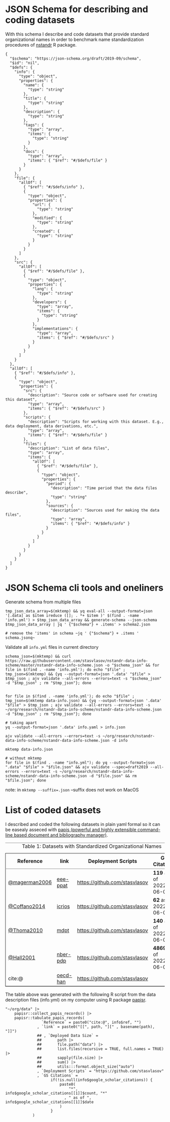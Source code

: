 

# JSON Schema for describing and coding datasets

With this schema I describe and code datasets that provide standard organizational names in order to benchmark name standardization procedures of [nstandr](https://github.com/stasvlasov/nstandr) R package.

    {
      "$schema": "https://json-schema.org/draft/2019-09/schema",
      "$id": "nil",
      "$defs": {
        "info": {
          "type": "object",
          "properties": {
            "name": {
              "type": "string"
            },
            "title": {
              "type": "string"
            },
            "description": {
              "type": "string"
            },
            "tags": {
              "type": "array",
              "items": {
                "type": "string"
              }
            },
            "docs": {
              "type": "array",
              "items": { "$ref": "#/$defs/file" }
            }
          }
        },
        "file": {
          "allOf": [
            { "$ref": "#/$defs/info" },
            {
              "type": "object",
              "properties": {
                "url": {
                  "type": "string"
                },
                "modified": {
                  "type": "string"
                },
                "created": {
                  "type": "string"
                }
              }
            }
          ]
        },
        "src": {
          "allOf": [
            { "$ref": "#/$defs/file" },
            {
              "type": "object",
              "properties": {
                "lang": {
                  "type": "string"
                },
                "developers": {
                  "type": "array",
                  "items": {
                    "type": "string"
                  }
                },
                "implementations": {
                  "type": "array",
                  "items": { "$ref": "#/$defs/src" }
                }
              }
            }
          ]
        }
      },
      "allOf": [
        { "$ref": "#/$defs/info" },
        {
          "type": "object",
          "properties": {
            "src": {
              "description": "Source code or software used for creating this dataset",
              "type": "array",
              "items": { "$ref": "#/$defs/src" }
            },
            "scripts": {
              "description": "Scripts for working with this dataset. E.g., data deployment, data derivations, etc.",
              "type": "array",
              "items": { "$ref": "#/$defs/file" }
            },
            "files": {
              "description": "List of data files",
              "type": "array",
              "items": {
                "allOf": [
                  { "$ref": "#/$defs/file" },
                  {
                    "type": "object",
                    "properties": {
                      "period": {
                        "description": "Time period that the data files describe",
                        "type": "string"
                      },
                      "sources": {
                        "description": "Sources used for making the data files", 
                        "type": "array",
                        "items": { "$ref": "#/$defs/info" }
                      }
                    }
                  }
                ]
              }
            }
          }
        }
      ]
    }


# JSON Schema cli tools and oneliners

Generate schema from multiple files

    tmp_json_data_array=$(mktemp) && yq eval-all --output-format=json '[.data] as $item ireduce ([]; . *+ $item )' $(find . -name 'info.yml') > $tmp_json_data_array && generate-schema --json-schema $tmp_json_data_array | jq ' {"$schema"} + .items' > schema2.json
    
    # remove the 'items' in schema ~jq ' {"$schema"} + .items ' schema.jsonq~

Validate all `info.yml` files in current directory

    schema_json=$(mktemp) && curl https://raw.githubusercontent.com/stasvlasov/nstandr-data-info-scheme/master/nstandr-data-info-scheme.json -o "$schema_json" && for file in $(find . -name 'info.yml'); do echo "$file" ; tmp_json=$(mktemp) && {yq --output-format=json '.data' "$file" > $tmp_json ; ajv validate --all-errors --errors=text -s "$schema_json" -d "$tmp_json" ; rm "$tmp_json"}; done
    
    
    for file in $(find . -name 'info.yml'); do echo "$file" ; tmp_json=$(mktemp data-info.json) && {yq --output-format=json '.data' "$file" > $tmp_json ; ajv validate --all-errors --errors=text -s ~/org/research/nstandr-data-info-scheme/nstandr-data-info-scheme.json -d "$tmp_json" ; rm "$tmp_json"}; done
    
    # taking apart
    yq --output-format=json '.data' info.yaml > info.json
    
    ajv validate --all-errors --errors=text -s ~/org/research/nstandr-data-info-scheme/nstandr-data-info-scheme.json -d info
    
    mktemp data-info.json
    
    # without mktemp
    for file in $(find . -name "info.yml"); do yq --output-format=json ".data" "$file" > "$file.json" && ajv validate --spec=draft2019 --all-errors --errors=text -s ~/org/research/nstandr-data-info-scheme/nstandr-data-info-scheme.json -d "$file.json" && rm "$file.json"; done

note: in `mktemp --suffix=.json` &#x2013;suffix does not work on MacOS


# List of coded datasets

I described and coded the following datasets in plain yaml formal so it can be easealy asseced with [papis (powerful and highly extensible command-line based document and bibliography manager)](https://github.com/papis/papis).

<table id="orgb1e9c31" border="2" cellspacing="0" cellpadding="6" rules="groups" frame="hsides">
<caption class="t-above"><span class="table-number">Table 1:</span> Datasets with Standardized Organizational Names</caption>

<colgroup>
<col  class="org-left" />

<col  class="org-left" />

<col  class="org-left" />

<col  class="org-left" />
</colgroup>
<thead>
<tr>
<th scope="col" class="org-left">Reference</th>
<th scope="col" class="org-left">link</th>
<th scope="col" class="org-left">Deployment Scripts</th>
<th scope="col" class="org-left">GS Citations</th>
</tr>
</thead>

<tbody>
<tr>
<td class="org-left"><a href="@magerman2006">@magerman2006</a></td>
<td class="org-left"><a href="file:///Users/stas/org/data/patents/eee-ppat">eee-ppat</a></td>
<td class="org-left"><a href="https://github.com/stasvlasov">https://github.com/stasvlasov</a></td>
<td class="org-left"><b>119</b> as of 2022-06-02</td>
</tr>


<tr>
<td class="org-left"><a href="@Coffano2014">@Coffano2014</a></td>
<td class="org-left"><a href="file:///Users/stas/org/data/patents/icrios">icrios</a></td>
<td class="org-left"><a href="https://github.com/stasvlasov">https://github.com/stasvlasov</a></td>
<td class="org-left"><b>62</b> as of 2022-06-02</td>
</tr>


<tr>
<td class="org-left"><a href="@Thoma2010">@Thoma2010</a></td>
<td class="org-left"><a href="file:///Users/stas/org/data/patents/mdpt">mdpt</a></td>
<td class="org-left"><a href="https://github.com/stasvlasov">https://github.com/stasvlasov</a></td>
<td class="org-left"><b>140</b> as of 2022-06-02</td>
</tr>


<tr>
<td class="org-left"><a href="@Hall2001">@Hall2001</a></td>
<td class="org-left"><a href="file:///Users/stas/org/data/patents/nber-pdp">nber-pdp</a></td>
<td class="org-left"><a href="https://github.com/stasvlasov">https://github.com/stasvlasov</a></td>
<td class="org-left"><b>4869</b> as of 2022-06-02</td>
</tr>


<tr>
<td class="org-left">cite:@</td>
<td class="org-left"><a href="file:///Users/stas/org/data/patents/oecd-han">oecd-han</a></td>
<td class="org-left"><a href="https://github.com/stasvlasov">https://github.com/stasvlasov</a></td>
<td class="org-left">&#xa0;</td>
</tr>
</tbody>
</table>

The table above was generated with the following R script from the data description files (info.yml) on my computer using R package [papisr](https://github.com/stasvlasov/papisr).

    "~/org/data" |>
        papisr::collect_papis_records() |>
        papisr::tabulate_papis_records(
                    `Reference` = paste0("cite:@", info$ref, "")
                  , `link` = paste0("[[", path, "][" , basename(path), "]]")
                  ## , `Deployed Data Size` =
                  ##       path |>
                  ##       file.path("data") |>
                  ##       list.files(recursive = TRUE, full.names = TRUE) |>
                  ##       sapply(file.size) |>
                  ##       sum() |>
                  ##       utils:::format.object_size("auto")
                  , `Deployment Scripts` = "https://github.com/stasvlasov"
                  , `GS Citations` =
                        if(!is.null(info$google_scholar_citations)) {
                            paste0(
                                "*", info$google_scholar_citations[[1]]$count, "*"
                              , " as of ", info$google_scholar_citations[[1]]$date
                            )
                        }
                )


